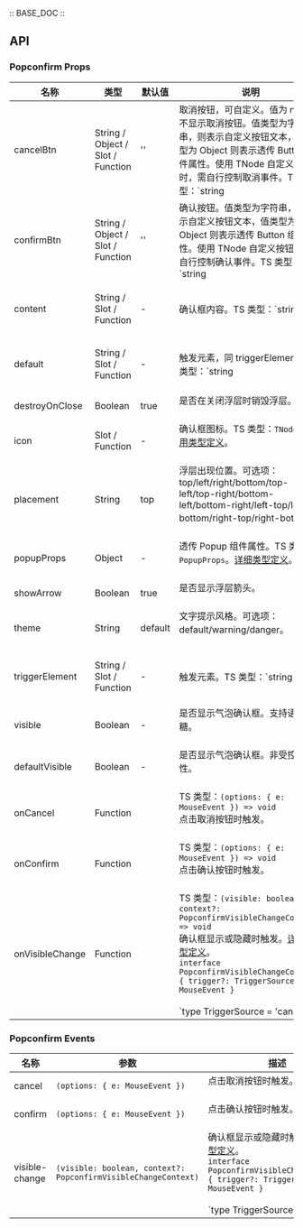 :: BASE_DOC ::

## API
### Popconfirm Props

名称 | 类型 | 默认值 | 说明 | 必传
-- | -- | -- | -- | --
cancelBtn | String / Object / Slot / Function | '' | 取消按钮，可自定义。值为 null 则不显示取消按钮。值类型为字符串，则表示自定义按钮文本，值类型为 Object 则表示透传 Button 组件属性。使用 TNode 自定义按钮时，需自行控制取消事件。TS 类型：`string | ButtonProps | TNode`。[通用类型定义](https://github.com/Tencent/tdesign-vue/blob/develop/src/common.ts)。[详细类型定义](https://github.com/Tencent/tdesign-vue/tree/develop/src/popconfirm/type.ts)。<br/><br/> | N
confirmBtn | String / Object / Slot / Function | '' | 确认按钮。值类型为字符串，则表示自定义按钮文本，值类型为 Object 则表示透传 Button 组件属性。使用 TNode 自定义按钮时，需自行控制确认事件。TS 类型：`string | ButtonProps | TNode`。[通用类型定义](https://github.com/Tencent/tdesign-vue/blob/develop/src/common.ts)。<br/><br/> | N
content | String / Slot / Function | - | 确认框内容。TS 类型：`string | TNode`。[通用类型定义](https://github.com/Tencent/tdesign-vue/blob/develop/src/common.ts)。<br/><br/> | N
default | String / Slot / Function | - | 触发元素，同 triggerElement。TS 类型：`string | TNode`。[通用类型定义](https://github.com/Tencent/tdesign-vue/blob/develop/src/common.ts)。<br/><br/> | N
destroyOnClose | Boolean | true | 是否在关闭浮层时销毁浮层。<br/><br/> | N
icon | Slot / Function | - | 确认框图标。TS 类型：`TNode`。[通用类型定义](https://github.com/Tencent/tdesign-vue/blob/develop/src/common.ts)。<br/><br/> | N
placement | String | top | 浮层出现位置。可选项：top/left/right/bottom/top-left/top-right/bottom-left/bottom-right/left-top/left-bottom/right-top/right-bottom。<br/><br/> | N
popupProps | Object | - | 透传 Popup 组件属性。TS 类型：`PopupProps`。[详细类型定义](https://github.com/Tencent/tdesign-vue/tree/develop/src/popconfirm/type.ts)。<br/><br/> | N
showArrow | Boolean | true | 是否显示浮层箭头。<br/><br/> | N
theme | String | default | 文字提示风格。可选项：default/warning/danger。<br/><br/> | N
triggerElement | String / Slot / Function | - | 触发元素。TS 类型：`string | TNode`。[通用类型定义](https://github.com/Tencent/tdesign-vue/blob/develop/src/common.ts)。<br/><br/> | N
visible | Boolean | - | 是否显示气泡确认框。支持语法糖。<br/><br/> | N
defaultVisible | Boolean | - | 是否显示气泡确认框。非受控属性。<br/><br/> | N
onCancel | Function |  | TS 类型：`(options: { e: MouseEvent }) => void`<br/>点击取消按钮时触发。<br/><br/> | N
onConfirm | Function |  | TS 类型：`(options: { e: MouseEvent }) => void`<br/>点击确认按钮时触发。<br/><br/> | N
onVisibleChange | Function |  | TS 类型：`(visible: boolean, context?: PopconfirmVisibleChangeContext) => void`<br/>确认框显示或隐藏时触发。[详细类型定义](https://github.com/Tencent/tdesign-vue/tree/develop/src/popconfirm/type.ts)。<br/>`interface PopconfirmVisibleChangeContext { trigger?: TriggerSource; e?: MouseEvent }`<br/><br/>`type TriggerSource = 'cancel' | 'confirm' | 'document' | 'trigger-element-click'`<br/> | N

### Popconfirm Events

名称 | 参数 | 描述
-- | -- | --
cancel | `(options: { e: MouseEvent })` | 点击取消按钮时触发。<br/><br/>
confirm | `(options: { e: MouseEvent })` | 点击确认按钮时触发。<br/><br/>
visible-change | `(visible: boolean, context?: PopconfirmVisibleChangeContext)` | 确认框显示或隐藏时触发。[详细类型定义](https://github.com/Tencent/tdesign-vue/tree/develop/src/popconfirm/type.ts)。<br/>`interface PopconfirmVisibleChangeContext { trigger?: TriggerSource; e?: MouseEvent }`<br/><br/>`type TriggerSource = 'cancel' | 'confirm' | 'document' | 'trigger-element-click'`<br/>
